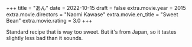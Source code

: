 +++
title = "あん"
date = 2022-10-15
draft = false
extra.movie.year = 2015
extra.movie.directors = "Naomi Kawase"
extra.movie.en_title = "Sweet Bean"
extra.movie.rating = 3.0
+++

Standard recipe that is way too sweet. But it's from Japan, so it tastes slightly less bad than it sounds.<!-- more -->